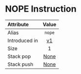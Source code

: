 # NOPE Instruction

Attribute|Value
:-|:-:
Alias|`nope`
Introduced in| [v1](README.md)
Size|1
Stack pop| [None](STACK_BEHAVIOUR.md#None)
Stack push| [None](STACK_BEHAVIOUR.md#None)
